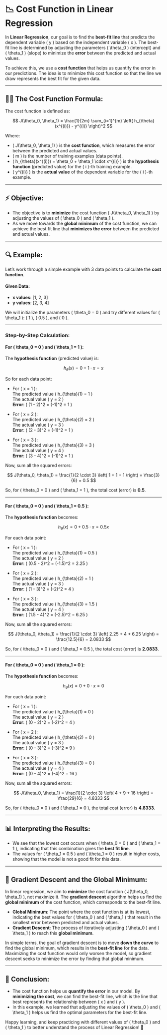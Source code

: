# 📉 **Cost Function in Linear Regression**

In **Linear Regression**, our goal is to find the **best-fit line** that predicts the dependent variable \( y \) based on the independent variable \( x \). The best-fit line is determined by adjusting the parameters \( \theta_0 \) (intercept) and \( \theta_1 \) (slope) to minimize the **error** between the predicted and actual values.

To achieve this, we use a **cost function** that helps us quantify the error in our predictions. The idea is to minimize this cost function so that the line we draw represents the best fit for the given data.

---

## 🧑‍🏫 **The Cost Function Formula:**

The cost function is defined as:

$$
J(\theta_0, \theta_1) = \frac{1}{2m} \sum_{i=1}^{m} \left( h_{\theta}(x^{(i)}) - y^{(i)} \right)^2
$$

Where:

- \( J(\theta_0, \theta_1) \) is the **cost function**, which measures the error between the predicted and actual values.
- \( m \) is the number of training examples (data points).
- \( h\_{\theta}(x^{(i)}) = \theta_0 + \theta_1 \cdot x^{(i)} \) is the **hypothesis function** (predicted value) for the \( i \)-th training example.
- \( y^{(i)} \) is the **actual value** of the dependent variable for the \( i \)-th example.

---

## ⚡ **Objective:**

- The objective is to **minimize** the cost function \( J(\theta_0, \theta_1) \) by adjusting the values of \( \theta_0 \) and \( \theta_1 \).
- As we move towards the **global minimum** of the cost function, we can achieve the best fit line that **minimizes the error** between the predicted and actual values.

---

## 🔍 **Example:**

Let’s work through a simple example with 3 data points to calculate the **cost function**.

#### Given Data:

- **x values**: [1, 2, 3]
- **y values**: [2, 3, 4]

We will initialize the parameters \( \theta_0 = 0 \) and try different values for \( \theta_1 \): \( 1 \), \( 0.5 \), and \( 0 \).

---

### **Step-by-Step Calculation:**

#### **For \( \theta_0 = 0 \) and \( \theta_1 = 1 \):**

The **hypothesis function** (predicted value) is:

$$
h_{\theta}(x) = 0 + 1 \cdot x = x
$$

So for each data point:

- For \( x = 1 \):  
  The predicted value \( h\_{\theta}(1) = 1 \)  
  The actual value \( y = 2 \)  
  **Error**: \( (1 - 2)^2 = (-1)^2 = 1 \)

- For \( x = 2 \):  
  The predicted value \( h\_{\theta}(2) = 2 \)  
  The actual value \( y = 3 \)  
  **Error**: \( (2 - 3)^2 = (-1)^2 = 1 \)

- For \( x = 3 \):  
  The predicted value \( h\_{\theta}(3) = 3 \)  
  The actual value \( y = 4 \)  
  **Error**: \( (3 - 4)^2 = (-1)^2 = 1 \)

Now, sum all the squared errors:

$$
J(\theta_0, \theta_1) = \frac{1}{2 \cdot 3} \left( 1 + 1 + 1 \right) = \frac{3}{6} = 0.5
$$

So, for \( \theta_0 = 0 \) and \( \theta_1 = 1 \), the total cost (error) is **0.5**.

---

#### **For \( \theta_0 = 0 \) and \( \theta_1 = 0.5 \):**

The **hypothesis function** becomes:

$$
h_{\theta}(x) = 0 + 0.5 \cdot x = 0.5x
$$

For each data point:

- For \( x = 1 \):  
  The predicted value \( h\_{\theta}(1) = 0.5 \)  
  The actual value \( y = 2 \)  
  **Error**: \( (0.5 - 2)^2 = (-1.5)^2 = 2.25 \)

- For \( x = 2 \):  
  The predicted value \( h\_{\theta}(2) = 1 \)  
  The actual value \( y = 3 \)  
  **Error**: \( (1 - 3)^2 = (-2)^2 = 4 \)

- For \( x = 3 \):  
  The predicted value \( h\_{\theta}(3) = 1.5 \)  
  The actual value \( y = 4 \)  
  **Error**: \( (1.5 - 4)^2 = (-2.5)^2 = 6.25 \)

Now, sum all the squared errors:

$$
J(\theta_0, \theta_1) = \frac{1}{2 \cdot 3} \left( 2.25 + 4 + 6.25 \right) = \frac{12.5}{6} = 2.0833
$$

So, for \( \theta_0 = 0 \) and \( \theta_1 = 0.5 \), the total cost (error) is **2.0833**.

---

#### **For \( \theta_0 = 0 \) and \( \theta_1 = 0 \):**

The **hypothesis function** becomes:

$$
h_{\theta}(x) = 0 + 0 \cdot x = 0
$$

For each data point:

- For \( x = 1 \):  
  The predicted value \( h\_{\theta}(1) = 0 \)  
  The actual value \( y = 2 \)  
  **Error**: \( (0 - 2)^2 = (-2)^2 = 4 \)

- For \( x = 2 \):  
  The predicted value \( h\_{\theta}(2) = 0 \)  
  The actual value \( y = 3 \)  
  **Error**: \( (0 - 3)^2 = (-3)^2 = 9 \)

- For \( x = 3 \):  
  The predicted value \( h\_{\theta}(3) = 0 \)  
  The actual value \( y = 4 \)  
  **Error**: \( (0 - 4)^2 = (-4)^2 = 16 \)

Now, sum all the squared errors:

$$
J(\theta_0, \theta_1) = \frac{1}{2 \cdot 3} \left( 4 + 9 + 16 \right) = \frac{29}{6} = 4.8333
$$

So, for \( \theta_0 = 0 \) and \( \theta_1 = 0 \), the total cost (error) is **4.8333**.

---

## 📊 **Interpreting the Results:**

- We see that the lowest cost occurs when \( \theta_0 = 0 \) and \( \theta_1 = 1 \), indicating that this combination gives the **best fit line**.
- The values for \( \theta_1 = 0.5 \) and \( \theta_1 = 0 \) result in higher costs, showing that the model is not a good fit for this data.

---

## 🚀 **Gradient Descent and the Global Minimum:**

In linear regression, we aim to **minimize** the cost function \( J(\theta_0, \theta_1) \), not maximize it. The **gradient descent** algorithm helps us find the **global minimum** of the cost function, which corresponds to the best-fit line.

- **Global Minimum**: The point where the cost function is at its lowest, indicating the best values for \( \theta_0 \) and \( \theta_1 \) that result in the smallest error between predicted and actual values.
- **Gradient Descent**: The process of iteratively adjusting \( \theta_0 \) and \( \theta_1 \) to reach this **global minimum**.

In simple terms, the goal of gradient descent is to move **down the curve** to find the global minimum, which results in the **best-fit line** for the data. Maximizing the cost function would only worsen the model, so gradient descent seeks to minimize the error by finding that global minimum.

---

## 🚀 **Conclusion:**

- The cost function helps us **quantify the error** in our model. By **minimizing the cost**, we can find the best-fit line, which is the line that best represents the relationship between \( x \) and \( y \).
- In this example, we learned that adjusting the values of \( \theta_0 \) and \( \theta_1 \) helps us find the optimal parameters for the best-fit line.

Happy learning, and keep practicing with different values of \( \theta_0 \) and \( \theta_1 \) to better understand the process of Linear Regression! 🎉
